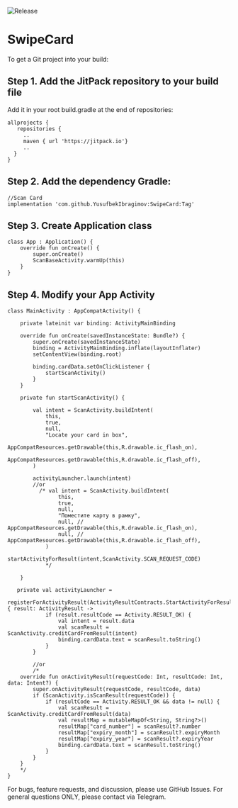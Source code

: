 ![Release](https://jitpack.io/v/YusufbekIbragimov/SwipeCard.svg)
 
# SwipeCard
To get a Git project into your build:

## Step 1. Add the JitPack repository to your build file
Add it in your root build.gradle at the end of repositories:
```
allprojects {
   repositories {
     ..
     maven { url 'https://jitpack.io'}
     ..
  }
}
```
## Step 2. Add the dependency Gradle:

```
//Scan Card
implementation 'com.github.YusufbekIbragimov:SwipeCard:Tag'
```

## Step 3. Create Application class
```
class App : Application() {
    override fun onCreate() {
        super.onCreate()
        ScanBaseActivity.warmUp(this)
    }
}
```
## Step 4. Modify your App Activity
```
class MainActivity : AppCompatActivity() {

    private lateinit var binding: ActivityMainBinding

    override fun onCreate(savedInstanceState: Bundle?) {
        super.onCreate(savedInstanceState)
        binding = ActivityMainBinding.inflate(layoutInflater)
        setContentView(binding.root)

        binding.cardData.setOnClickListener {
            startScanActivity()
        }
    }

    private fun startScanActivity() {

        val intent = ScanActivity.buildIntent(
            this,
            true,
            null,
            "Locate your card in box",
            AppCompatResources.getDrawable(this,R.drawable.ic_flash_on),
            AppCompatResources.getDrawable(this,R.drawable.ic_flash_off),
        )

        activityLauncher.launch(intent)
        //or 
          /* val intent = ScanActivity.buildIntent(
                this,
                true,
                null,
                "Поместите карту в рамку",
                null, //    AppCompatResources.getDrawable(this,R.drawable.ic_flash_on),
                null, //    AppCompatResources.getDrawable(this,R.drawable.ic_flash_off),
            )
            startActivityForResult(intent,ScanActivity.SCAN_REQUEST_CODE)
            */

    }

   private val activityLauncher =
        registerForActivityResult(ActivityResultContracts.StartActivityForResult()) { result: ActivityResult ->
            if (result.resultCode == Activity.RESULT_OK) {
                val intent = result.data
                val scanResult = ScanActivity.creditCardFromResult(intent)
                binding.cardData.text = scanResult.toString()
            }
        }
        
        //or
        /*  
    override fun onActivityResult(requestCode: Int, resultCode: Int, data: Intent?) {
        super.onActivityResult(requestCode, resultCode, data)
        if (ScanActivity.isScanResult(requestCode)) {
            if (resultCode == Activity.RESULT_OK && data != null) {
                val scanResult = ScanActivity.creditCardFromResult(data)
                val resultMap = mutableMapOf<String, String?>()
                resultMap["card_number"] = scanResult?.number
                resultMap["expiry_month"] = scanResult?.expiryMonth
                resultMap["expiry_year"] = scanResult?.expiryYear
                binding.cardData.text = scanResult.toString()
            }
        }
    }
    */
}
```

For bugs, feature requests, and discussion, please use GitHub Issues. For general questions ONLY, please contact via Telegram.
